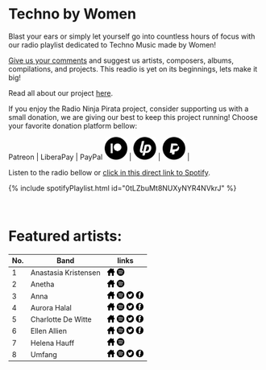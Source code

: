 # Techno by Women

Blast your ears or simply let yourself go into countless hours of focus with our radio playlist dedicated to Techno Music made by Women!

[Give us your comments](https://www.reddit.com/r/RadioNinjaPirata/comments/isr2j6/techno_by_women/) and suggest us artists, composers, albums, compilations, and projects. This readio is yet on its beginnings, lets make it big!

Read all about our project [here](https://radioninjapirata.github.io/).

If you enjoy the Radio Ninja Pirata project, consider supporting us with a small donation, we are giving our best to keep this project running! Choose your favorite donation platform bellow:

 Patreon | LiberaPay | PayPal
<a href="https://www.patreon.com/radioninjapirata" target="_blank"><img src="assets/patreon_black_logo_500x500.png" alt="patreon" height="45" width="45" /></a> | <a href="https://liberapay.com/RadioNinjaPirata/donate" target="_blank"><img src="assets/liberapay_logo_500x500.png" alt="liberapay" height="45" width="45" /></a> | <a href="https://www.paypal.com/cgi-bin/webscr?cmd=_s-xclick&hosted_button_id=TWGZ3KKDLEDUE&source=url" target="_blank"><img src="assets/paypal_black_logo_500x500.png" alt="paypal" height="45" width="45" /></a> |

Listen to the radio bellow or [click in this direct link to Spotify](https://spoti.fi/2FAx4Nw).

{% include spotifyPlaylist.html id="0tLZbuMt8NUXyNYR4NVkrJ" %}

<br>

# Featured artists:

No. | Band | links
--- | ---- | -----
1 | Anastasia Kristensen | <a href="https://soundcloud.com/anastasiakristensen" target="_blank"><img src="assets/others_home_button.png" alt="home" height="15" width="15" /></a> <a href="https://open.spotify.com/artist/3cK7x3KOVZFqHKRTZOtwgd?si=Ir8dxSFPRfSNJg_oO2Szfw" target="_blank"><img src="assets/spotify_button.png" alt="spotify" height="15" width="15" /></a>   
2 | Anetha | <a href="https://soundcloud.com/anethamusic" target="_blank"><img src="assets/others_home_button.png" alt="home" height="15" width="15" /></a> <a href="https://open.spotify.com/artist/7sJ3ngSMvvXGdVLnODPqXa?si=vqJeARmCTfGHaROe3HLZgw" target="_blank"><img src="assets/spotify_button.png" alt="spotify" height="15" width="15" /></a>   
3 | Anna | <a href="https://anna.dj/" target="_blank"><img src="assets/others_home_button.png" alt="home" height="15" width="15" /></a> <a href="https://open.spotify.com/artist/3wkaDi2HJV3eCaBJ4iH6om?si=gy9aRspaSki7Z4gkIzUtAw" target="_blank"><img src="assets/spotify_button.png" alt="spotify" height="15" width="15" /></a> <a href="https://twitter.com/djannamiranda" target="_blank"><img src="assets/twitter_button.png" alt="twitter" height="15" width="15" /></a> <a href="https://www.facebook.com/djannabr" target="_blank"><img src="assets/facebook_button.png" alt="facebook" height="15" width="15" /></a> 
4 | Aurora Halal | <a href="https://soundcloud.com/itsallhalal" target="_blank"><img src="assets/others_home_button.png" alt="home" height="15" width="15" /></a> <a href="https://open.spotify.com/artist/4I8qgsaz4mQa9ICeCPibIF?si=EVD27v4OTIO-PT9uttxxDw" target="_blank"><img src="assets/spotify_button.png" alt="spotify" height="15" width="15" /></a> <a href="https://twitter.com/AuroraHalal" target="_blank"><img src="assets/twitter_button.png" alt="twitter" height="15" width="15" /></a> <a href="https://www.facebook.com/aurorahalal" target="_blank"><img src="assets/facebook_button.png" alt="facebook" height="15" width="15" /></a> 
5 | Charlotte De Witte | <a href="https://www.charlottedewittemusic.com/" target="_blank"><img src="assets/others_home_button.png" alt="home" height="15" width="15" /></a> <a href="https://open.spotify.com/artist/1lJhME1ZpzsEa5M0wW6Mso?si=lngxp0BhQASOaKentfkuQw" target="_blank"><img src="assets/spotify_button.png" alt="spotify" height="15" width="15" /></a> <a href="https://twitter.com/CharlottedWitte" target="_blank"><img src="assets/twitter_button.png" alt="twitter" height="15" width="15" /></a> <a href="https://www.facebook.com/charlottedewittemusic" target="_blank"><img src="assets/facebook_button.png" alt="facebook" height="15" width="15" /></a> 
6 | Ellen Allien | <a href="https://ellenallien.de/" target="_blank"><img src="assets/others_home_button.png" alt="home" height="15" width="15" /></a> <a href="https://open.spotify.com/artist/5lsC3H1vh9YSRQckyGv0Up?si=9LSaLjtfSt62O8EaRSJn-g" target="_blank"><img src="assets/spotify_button.png" alt="spotify" height="15" width="15" /></a> <a href="https://twitter.com/ellenallien" target="_blank"><img src="assets/twitter_button.png" alt="twitter" height="15" width="15" /></a> <a href="https://www.facebook.com/EllenAllien" target="_blank"><img src="assets/facebook_button.png" alt="facebook" height="15" width="15" /></a> 
7 | Helena Hauff | <a href="http://helena-hauff.com/log/?cat=1" target="_blank"><img src="assets/others_home_button.png" alt="home" height="15" width="15" /></a> <a href="https://open.spotify.com/artist/1JcefSOP7bcWEluL0iEIaN?si=HkmAaRG0Ska5k5AO_yKvRA" target="_blank"><img src="assets/spotify_button.png" alt="spotify" height="15" width="15" /></a>   
8 | Umfang | <a href="https://soundcloud.com/umfang" target="_blank"><img src="assets/others_home_button.png" alt="home" height="15" width="15" /></a> <a href="https://open.spotify.com/artist/1Tf0PpDLg4A8m7aidHGRG3?si=gk2VqEdjT6-sYoAGyvNS_A" target="_blank"><img src="assets/spotify_button.png" alt="spotify" height="15" width="15" /></a> <a href="https://twitter.com/UMFANG" target="_blank"><img src="assets/twitter_button.png" alt="twitter" height="15" width="15" /></a> <a href="https://www.facebook.com/umfangs" target="_blank"><img src="assets/facebook_button.png" alt="facebook" height="15" width="15" /></a> 
